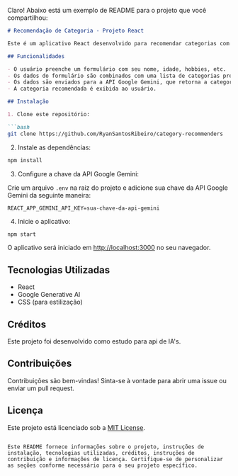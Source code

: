Claro! Abaixo está um exemplo de README para o projeto que você compartilhou:

```markdown
# Recomendação de Categoria - Projeto React

Este é um aplicativo React desenvolvido para recomendar categorias com base em um perfil fornecido pelo usuário.

## Funcionalidades

- O usuário preenche um formulário com seu nome, idade, hobbies, etc.
- Os dados do formulário são combinados com uma lista de categorias pré-definidas.
- Os dados são enviados para a API Google Gemini, que retorna a categoria mais adequada para o perfil fornecido.
- A categoria recomendada é exibida ao usuário.

## Instalação

1. Clone este repositório:

```bash
git clone https://github.com/RyanSantosRibeiro/category-recommenders
```

2. Instale as dependências:

```bash
npm install
```

3. Configure a chave da API Google Gemini:

Crie um arquivo `.env` na raiz do projeto e adicione sua chave da API Google Gemini da seguinte maneira:

```plaintext
REACT_APP_GEMINI_API_KEY=sua-chave-da-api-gemini
```

4. Inicie o aplicativo:

```bash
npm start
```

O aplicativo será iniciado em [http://localhost:3000](http://localhost:3000) no seu navegador.

## Tecnologias Utilizadas

- React
- Google Generative AI
- CSS (para estilização)

## Créditos

Este projeto foi desenvolvido como estudo para api de IA's.

## Contribuições

Contribuições são bem-vindas! Sinta-se à vontade para abrir uma issue ou enviar um pull request.

## Licença

Este projeto está licenciado sob a [MIT License](https://opensource.org/licenses/MIT).
```

Este README fornece informações sobre o projeto, instruções de instalação, tecnologias utilizadas, créditos, instruções de contribuição e informações de licença. Certifique-se de personalizar as seções conforme necessário para o seu projeto específico.